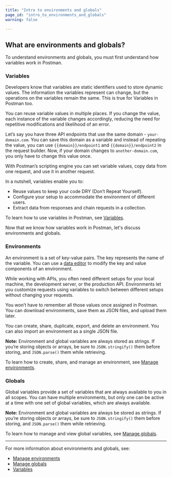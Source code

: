 ```yaml
---
title: "Intro to environments and globals"
page_id: "intro_to_environments_and_globals"
warning: false

---
```


## What are environments and globals?

To understand environments and globals, you must first understand how variables work in Postman.

### Variables

Developers know that variables are static identifiers used to store dynamic values. The information the variables represent can change, but the operations on the variables remain the same. This is true for Variables in Postman too.

You can reuse variable values in multiple places. If you change the value, each instance of the variable changes accordingly, reducing the need for repetitive modifications and likelihood of an error.

Let’s say you have three API endpoints that use the same domain - `your-domain.com`. You can save this domain as a variable and instead of repeating the value, you can use `{{domain}}/endpoint1` and `{{domain}}/endpoint2` in the request builder. Now, if your domain changes to `another-domain.com`, you only have to change this value once.

With Postman’s scripting engine you can set variable values, copy data from one request, and use it in another request.

In a nutshell, variables enable you to:

* Reuse values to keep your code DRY (Don’t Repeat Yourself).
* Configure your setup to accommodate the environment of different users.
* Extract data from responses and chain requests in a collection.

To learn how to use variables in Postman, see [Variables](/docs/postman/environments_and_globals/variables/).

Now that we know how variables work in Postman, let's discuss environments and globals.

### Environments

An environment is a set of key-value pairs. The key represents the name of the variable. You can use a [data editor](/docs/postman/launching_postman/navigating_postman/#data-editor) to modify the key and value components of an environment.

While working with APIs, you often need different setups for your local machine, the development server, or the production API. Environments let you customize requests using variables to switch between different setups without changing your requests.

You won’t have to remember all those values once assigned in Postman. You can download environments, save them as JSON files, and upload them later.

You can create, share, duplicate, export, and delete an environment. You can also import an environment as a single JSON file.

**Note:** Environment and global variables are always stored as strings. If you’re storing objects or arrays, be sure to `JSON.stringify()` them before storing, and `JSON.parse()` them while retrieving.

To learn how to create, share, and manage an environment, see [Manage environments](/docs/postman/environments_and_globals/manage_environments/).

### Globals

Global variables provide a set of variables that are always available to you in all scopes. You can have multiple environments, but only one can be active at a time with one set of global variables, which are always available.

**Note:** Environment and global variables are always be stored as strings. If you’re storing objects or arrays, be sure to `JSON.stringify()` them before storing, and `JSON.parse()` them while retrieving.

To learn how to manage and view global variables, see [Manage globals](/docs/postman/environments_and_globals/manage_globals/).

---
For more information about environments and globals, see:

* [Manage environments](/docs/postman/environments_and_globals/manage_environments/)
* [Manage globals](/docs/postman/environments_and_globals/manage_globals/)
* [Variables](/docs/postman/environments_and_globals/variables/)
